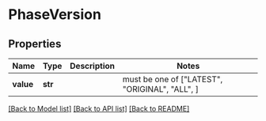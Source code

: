 # PhaseVersion


## Properties
Name | Type | Description | Notes
------------ | ------------- | ------------- | -------------
**value** | **str** |  |  must be one of ["LATEST", "ORIGINAL", "ALL", ]

[[Back to Model list]](../README.md#documentation-for-models) [[Back to API list]](../README.md#documentation-for-api-endpoints) [[Back to README]](../README.md)


